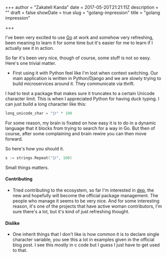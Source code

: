 +++
author = "Zakatell Kanda"
date = 2017-05-20T21:21:11Z
description = ""
draft = false
showDate = true
slug = "golang-impression"
title = "golang impression"

+++

I've been very excited to use [Go](https://golang.org/) at work and somehow very refreshing, been meaning to learn it for some time but it's easier for me to learn if I actually see it in action.

So far it's been very nice, though of course, some stuff is not so easy. Here's one trivial matter.

* First using it with Python feel like I'm lost when context switching. Our main application is written in Python/Django and we are slowly trying to build microservices around it. They communicate via thrift.

I had to test a package that makes sure it truncates to a certain Unicode character limit. This is when I appreciated Python for having duck typing. I can just build a long character like this:

```python
long_unicode_char = "ひ" * 100
```

For some reason, my brain is fixated on how easy it is to do in a dynamic language that it blocks from trying to search for a way in Go. But then of course, after some complaining and brain rewire you can then move forward.

So here's how you should it.

```go
s := strings.Repeat("ひ", 100)
```

Small things matters.

#### Contributing

* Tried contributing to the ecosystem, so far I'm interested in [dep](https://github.com/golang/dep), the new and hopefully will become the official package management. The people who manage it seems to be very nice. And for some interesting reason, it's one of the projects that have active woman contributors, I'm sure there's a lot, but it's kind of just refreshing thought.

#### Dislike

* One inherit things that I don't like is how common it is to declare single character variable, you see this a lot in examples given in the official blog post. I see this mostly in c code but I guess I just have to get used to that.
